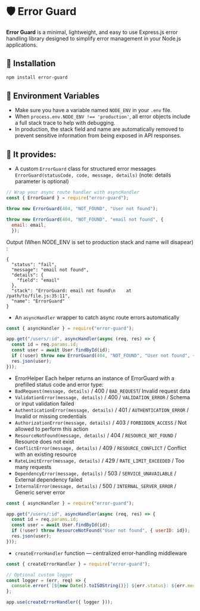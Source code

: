 # 🛡️ Error Guard

**Error Guard** is a minimal, lightweight, and easy to use Express.js error handling library designed to simplify error management in your Node.js applications.

## 🚀 Installation

```bash
npm install error-guard
```

## 💬 Environment Variables
- Make sure you have a variable named `NODE_ENV` in your `.env` file.
- When `process.env.NODE_ENV !== 'production'`, all error objects include a full stack trace to help with debugging.
- In production, the stack field and name are automatically removed to prevent sensitive information from being exposed in API responses.

## 🧩 It provides:

- A custom `ErrorGuard` class for structured error messages
`ErrorGuard(statusCode, code, message, details)` (note: details parameter is optional)
```javascript
// Wrap your async route handler with asyncHandler
const { ErrorGuard } = require("error-guard");

throw new ErrorGuard(404, "NOT_FOUND", "User not found");

throw new ErrorGuard(404, "NOT_FOUND", "email not found", {
  email: email,
  });
```
Output (When NODE_ENV is set to production stack and name will disapear) :
```
{
  "status": "fail",
  "message": "email not found",
  "details": {
    "field": "email"
  },
  "stack": "ErrorGuard: email not found\n    at /path/to/file.js:35:11",
  "name": "ErrorGuard"
}
```

- An `asyncHandler` wrapper to catch async route errors automatically
```javascript
const { asyncHandler } = require("error-guard");

app.get("/users/:id", asyncHandler(async (req, res) => {
  const id = req.params.id;
  const user = await User.findById(id);
  if (!user) throw new ErrorGuard(404, "NOT_FOUND", "User not found", { userID: id});
  res.json(user);
}));
```
- ErrorHelper Each helper returns an instance of ErrorGuard with a prefilled status code and error type:
- `BadRequest(message, details)` / 400 / `BAD_REQUEST`/ Invalid request data
- `ValidationError(message, details)` / 400 / `VALIDATION_ERROR` / Schema or input validation failed
- `AuthenticationError(message, details)` / 401 / `AUTHENTICATION_ERROR`  / Invalid or missing credentials
- `AuthorizationError(message, details)`  / 403 / `FORBIDDEN_ACCESS`      / Not allowed to perform this action
- `ResourceNotFound(message, details)`    / 404 / `RESOURCE_NOT_FOUND`    / Resource does not exist
- `ConflictError(message, details)`       / 409 / `RESOURCE_CONFLICT`     / Conflict with an existing resource
- `RateLimitError(message, details)`      / 429 / `RATE_LIMIT_EXCEEDED`   / Too many requests
- `DependencyError(message, details)`     / 503 / `SERVICE_UNAVAILABLE`   / External dependency failed
- `InternalError(message, details)`       / 500 / `INTERNAL_SERVER_ERROR` / Generic server error



```javascript
const { asyncHandler } = require("error-guard");

app.get("/users/:id", asyncHandler(async (req, res) => {
  const id = req.params.id;
  const user = await User.findById(id);
  if (!user) throw ResourceNotFound("User not found", { userID: id});
  res.json(user);
}));
```

- `createErrorHandler` function — centralized error-handling middleware
```javascript
const { createErrorHandler } = require("error-guard");

// Optional custom logger
const logger = (err, req) => {
  console.error(`[${new Date().toISOString()}] ${err.status}: ${err.message} - ${req.method} ${req.url}`);
};

app.use(createErrorHandler({ logger }));
```
